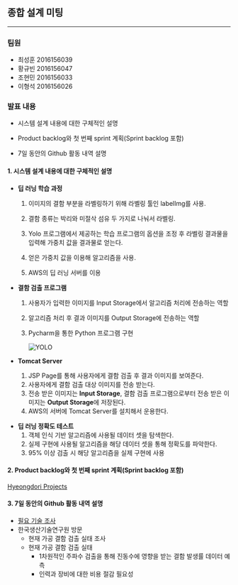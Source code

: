 ## 종합 설계 미팅

***

### **팀원**

- 최성훈 2016156039
- 황규빈 2016156047
- 조현민 2016156033
- 이형석 2016156026



### **발표 내용**

- 시스템 설계 내용에 대한 구체적인 설명

- Product backlog와 첫 번째 sprint 계획(Sprint backlog 포함)

- 7일 동안의 Github 활동 내역 설명 

  



#### 1. 시스템 설계 내용에 대한 구체적인 설명

- **딥 러닝 학습 과정**

  1. 이미지의 결함 부분을 라벨링하기 위해 라벨링 툴인 labelImg를 사용. 

  2. 결함 종류는 박리와 미절삭 섬유 두 가지로 나눠서 라벨링. 

  3. Yolo 프로그램에서 제공하는 학습 프로그램의 옵션을 조정 후 라벨링 결과물을 <br>입력해 가중치 값을 결과물로 얻는다. 

  4. 얻은 가중치 값을 이용해 알고리즘을 사용.

  5. AWS의 딥 러닝 서버를 이용

     

- **결함 검출 프로그램**

  1. 사용자가 입력한 이미지를 Input Storage에서 알고리즘 처리에 전송하는 역할

  2. 알고리즘 처리 후 결과 이미지를 Output Storage에 전송하는 역할

  3. Pycharm을 통한 Python 프로그램 구현

     ![YOLO](https://user-images.githubusercontent.com/55940552/104846240-dd331180-591c-11eb-9c7c-bb17b0498335.png)

     

- **Tomcat Server**

  	1. JSP Page를 통해 사용자에게 결함 검출 후 결과 이미지를 보여준다.
   	2. 사용자에게 결함 검출 대상 이미지를 전송 받는다.
   	3. 전송 받은 이미지는 **Input Storage**, 결함 검출 프로그램으로부터 전송 받은 이미지는 **Output Storage**에 저장된다.
   	4. AWS의 서버에 Tomcat Server를 설치해서 운용한다.



* **딥 러닝 정확도 테스트**
  	1. 객체 인식 기반 알고리즘에 사용될 데이터 셋을 탐색한다.
   	2. 실제 구현에 사용될 알고리즘을 해당 데이터 셋을 통해 정확도를 파악한다.
   	3. 95% 이상 검출 시 해당 알고리즘을 실제 구현에 사용 

   

#### 2. Product backlog와 첫 번째 sprint 계획(Sprint backlog 포함)

[Hyeongdori Projects](https://github.com/kpuce2021/Hyeongdori/projects/1)



#### 3. 7일 동안의 Github 활동 내역 설명 

* [필요 기술 조사](https://github.com/kpuce2021/Hyeongdori/tree/LHS)
* 한국생산기술연구원 방문
  * 현재 가공 결함 검출 실태 조사
  * 현재 가공 결함 검출 실태
    * 1차원적인 주파수 검출을 통해 진동수에 영향을 받는 결함 발생률 데이터 예측
    * 인력과 장비에 대한 비용 절감 필요성

